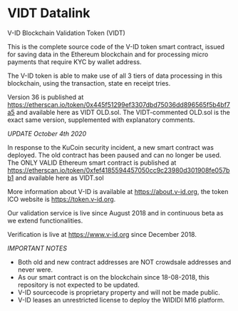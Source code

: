 # VIDT Datalink

V-ID Blockchain Validation Token (VIDT)

This is the complete source code of the V-ID token smart contract, issued for saving data in the Ethereum blockchain and for processing micro payments that require KYC by wallet address.

The V-ID token is able to make use of all 3 tiers of data processing in this blockchain, using the transaction, state en receipt tries.

Version 36 is published at https://etherscan.io/token/0x445f51299ef3307dbd75036dd896565f5b4bf7a5 and available here as VIDT OLD.sol. 
The VIDT-commented OLD.sol is the exact same version, supplemented with explanatory comments.

*UPDATE October 4th 2020*

In response to the KuCoin security incident, a new smart contract was deployed. The old contract has been paused and can no longer be used.
The ONLY VALID Ethereum smart contract is published at https://etherscan.io/token/0xfef4185594457050cc9c23980d301908fe057bb1 and available here as VIDT.sol

More information about V-ID is available at https://about.v-id.org, the token ICO website is https://token.v-id.org.

Our validation service is live since August 2018 and in continuous beta as we extend functionalities. 

Verification is live at https://www.v-id.org since December 2018.

*IMPORTANT NOTES*

- Both old and new contract addresses are NOT crowdsale addresses and never were.
- As our smart contract is on the blockchain since 18-08-2018, this repository is not expected to be updated.
- V-ID sourcecode is proprietary property and will not be made public. 
- V-ID leases an unrestricted license to deploy the WIDIDI M16 platform.
